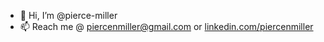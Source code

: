 - 👋 Hi, I’m @pierce-miller
- 📫 Reach me @ piercenmiller@gmail.com or [linkedin.com/piercenmiller](https://www.linkedin.com/in/pierce-n-miller/)

<!---
pierce-miller/pierce-miller is a ✨ special ✨ repository because its `README.md` (this file) appears on your GitHub profile.
You can click the Preview link to take a look at your changes.
--->
